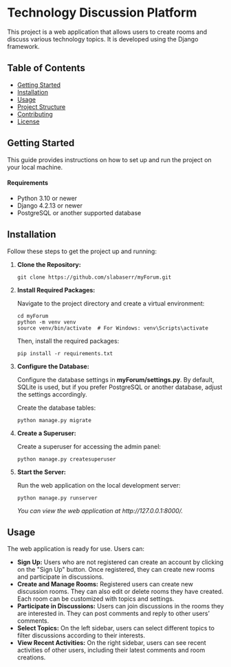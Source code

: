 <h1>Technology Discussion Platform</h1>
This project is a web application that allows users to create rooms and discuss various technology topics. It is developed using the Django framework.

<h2>Table of Contents</h2>
<ul>
        <li><a href="#getting-started">Getting Started</a></li>
        <li><a href="#installation">Installation</a></li>
        <li><a href="#usage">Usage</a></li>
        <li><a href="#project-structure">Project Structure</a></li>
        <li><a href="#contributing">Contributing</a></li>
        <li><a href="#license">License</a></li>
</ul>
<h2 id="getting-started">Getting Started</h2>
<p>This guide provides instructions on how to set up and run the project on your local machine.</p>
<h4>Requirements</h4>
 <ul>
        <li>Python 3.10 or newer</li>
        <li>Django 4.2.13 or newer</li>
        <li>PostgreSQL or another supported database</li>
    </ul>
<h2 id="installation">Installation</h2>
<p>Follow these steps to get the project up and running:</p>
<ol>
<li><strong>Clone the Repository:</strong></li>
        <pre><code>git clone https://github.com/slabaserr/myForum.git</code></pre>
 <li><strong>Install Required Packages:</strong></li>
        <p>Navigate to the project directory and create a virtual environment:</p>
        <pre><code>cd myForum
python -m venv venv 
source venv/bin/activate  # For Windows: venv\Scripts\activate</code></pre>
<p>Then, install the required packages:</p>
<pre><code>pip install -r requirements.txt</code></pre>
<li><strong>Configure the Database:</strong></li>
<p>Configure the database settings in <strong>myForum/settings.py</strong>. By default, SQLite is used, but if you prefer PostgreSQL or another database, adjust the settings accordingly.

Create the database tables:</p>
<pre><code>python manage.py migrate</code></pre>
<li><strong>Create a Superuser:</strong></li>
<p>Create a superuser for accessing the admin panel:</p>
<pre><code>python manage.py createsuperuser</code></pre>
<li><strong>Start the Server:</strong></li>
<p>Run the web application on the local development server:</p>
<pre><code>python manage.py runserver</code></pre>
<p><i>You can view the web application at http://127.0.0.1:8000/.</i></p>
</ol>
<h2 id="usage">Usage</h2>
<p>The web application is ready for use. Users can:</p>
 <ul>
        <li><strong>Sign Up:</strong> Users who are not registered can create an account by clicking on the "Sign Up" button. Once registered, they can create new rooms and participate in discussions.</li>
        <li><strong>Create and Manage Rooms:</strong> Registered users can create new discussion rooms. They can also edit or delete rooms they have created. Each room can be customized with topics and settings.</li>
        <li><strong>Participate in Discussions:</strong> Users can join discussions in the rooms they are interested in. They can post comments and reply to other users’ comments.</li>
        <li><strong>Select Topics:</strong> On the left sidebar, users can select different topics to filter discussions according to their interests.</li>
        <li><strong>View Recent Activities:</strong> On the right sidebar, users can see recent activities of other users, including their latest comments and room creations.</li>
    </ul>
